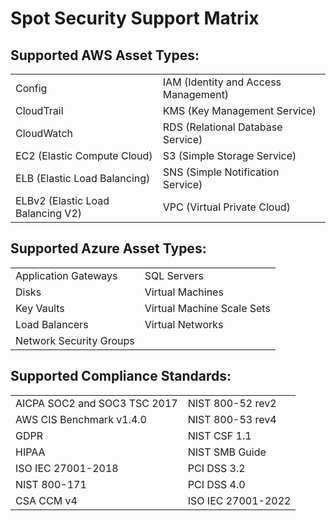 # Spot Security Support Matrix

## Supported AWS Asset Types:

|  |  |
|---|---|
|  Config   |  IAM (Identity and Access Management)   |
|  CloudTrail   |  KMS (Key Management Service)  |
|  CloudWatch   |  RDS (Relational Database Service) |
|  EC2 (Elastic Compute Cloud)  |  S3 (Simple Storage Service)   |
|  ELB (Elastic Load Balancing)   |  SNS (Simple Notification Service)   |
|  ELBv2 (Elastic Load Balancing V2)   |  VPC (Virtual Private Cloud)   |

## Supported Azure Asset Types:

|  |  |
|---|---|
|  Application Gateways   |  SQL Servers   |
|  Disks   |  Virtual Machines  |
|  Key Vaults   |  Virtual Machine Scale Sets |
|  Load Balancers  |  Virtual Networks   |
|  Network Security Groups   |     |

## Supported Compliance Standards:

|  |  |
|---|---|
|  AICPA SOC2 and SOC3 TSC 2017   |  NIST 800-52 rev2   |
|  AWS CIS Benchmark v1.4.0   |  NIST 800-53 rev4  |
|  GDPR   |  NIST CSF 1.1 |
|  HIPAA  |  NIST SMB Guide   |
|  ISO IEC 27001-2018   |  PCI DSS 3.2   |
|  NIST 800-171   |  PCI DSS 4.0   |
|  CSA CCM v4   |  ISO IEC 27001-2022   |
